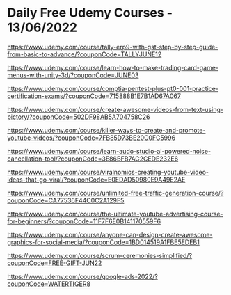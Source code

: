 # Daily Free Udemy Courses - 13/06/2022

https://www.udemy.com/course/tally-erp9-with-gst-step-by-step-guide-from-basic-to-advance/?couponCode=TALLYJUNE12
https://www.udemy.com/course/learn-how-to-make-trading-card-game-menus-with-unity-3d/?couponCode=JUNE03
https://www.udemy.com/course/comptia-pentest-plus-pt0-001-practice-certification-exams/?couponCode=715888B1E7B1AD67A067
https://www.udemy.com/course/create-awesome-videos-from-text-using-pictory/?couponCode=502DF98AB5A704758C26
https://www.udemy.com/course/killer-ways-to-create-and-promote-youtube-videos/?couponCode=7FB85D73BE20C0FC5996
https://www.udemy.com/course/learn-audo-studio-ai-powered-noise-cancellation-tool/?couponCode=3E86BFB7AC2CEDE232E6
https://www.udemy.com/course/viralnomics-creating-youtube-video-ideas-that-go-viral/?couponCode=E0EDAD50980E9A49E2AE
https://www.udemy.com/course/unlimited-free-traffic-generation-course/?couponCode=CA77536F44C0C2A129F5
https://www.udemy.com/course/the-ultimate-youtube-advertising-course-for-beginners/?couponCode=11F7F6E0B141170559F6
https://www.udemy.com/course/anyone-can-design-create-awesome-graphics-for-social-media/?couponCode=1BD014519A1FBE5EDEB1
https://www.udemy.com/course/scrum-ceremonies-simplified/?couponCode=FREE-GIFT-JUN22
https://www.udemy.com/course/google-ads-2022/?couponCode=WATERTIGER8
